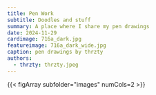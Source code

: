 ```yaml
---
title: Pen Work
subtitle: Doodles and stuff
summary: A place where I share my pen drawings
date: 2024-11-29
cardimage: 716a_dark.jpg
featureimage: 716a_dark_wide.jpg
caption: pen drawings by thrzty
authors:
  - thrzty: thrzty.jpeg
---
```



{{< figArray subfolder="images"  numCols=2 >}}
